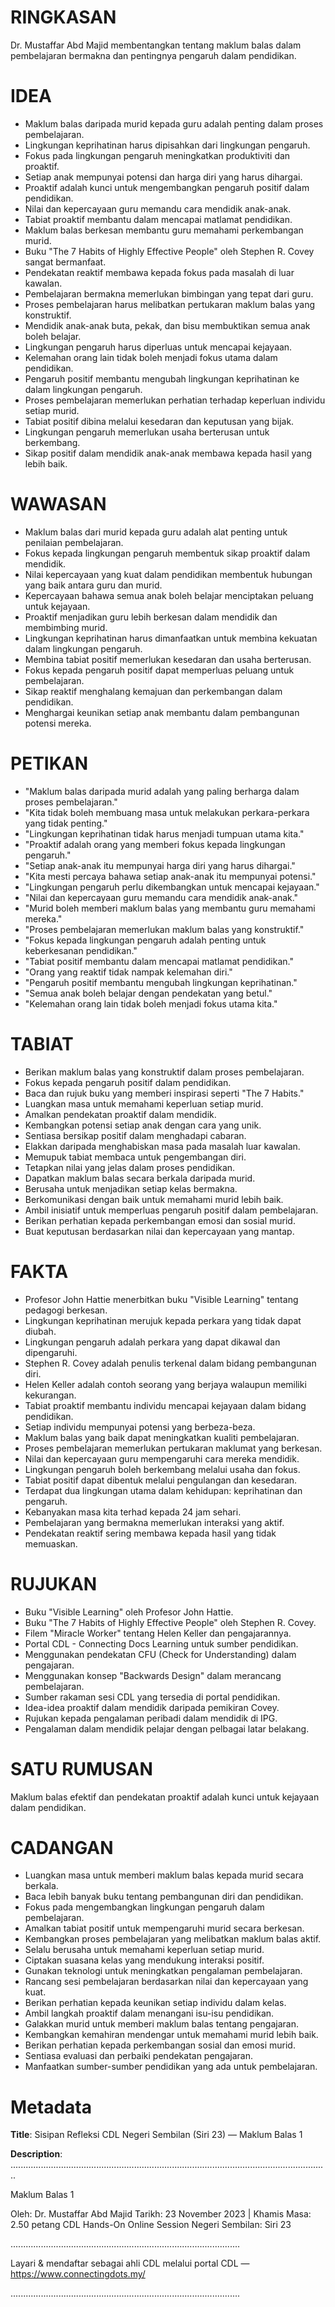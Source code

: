 # RINGKASAN
Dr. Mustaffar Abd Majid membentangkan tentang maklum balas dalam pembelajaran bermakna dan pentingnya pengaruh dalam pendidikan.

# IDEA
- Maklum balas daripada murid kepada guru adalah penting dalam proses pembelajaran.
- Lingkungan keprihatinan harus dipisahkan dari lingkungan pengaruh.
- Fokus pada lingkungan pengaruh meningkatkan produktiviti dan proaktif.
- Setiap anak mempunyai potensi dan harga diri yang harus dihargai.
- Proaktif adalah kunci untuk mengembangkan pengaruh positif dalam pendidikan.
- Nilai dan kepercayaan guru memandu cara mendidik anak-anak.
- Tabiat proaktif membantu dalam mencapai matlamat pendidikan.
- Maklum balas berkesan membantu guru memahami perkembangan murid.
- Buku "The 7 Habits of Highly Effective People" oleh Stephen R. Covey sangat bermanfaat.
- Pendekatan reaktif membawa kepada fokus pada masalah di luar kawalan.
- Pembelajaran bermakna memerlukan bimbingan yang tepat dari guru.
- Proses pembelajaran harus melibatkan pertukaran maklum balas yang konstruktif.
- Mendidik anak-anak buta, pekak, dan bisu membuktikan semua anak boleh belajar.
- Lingkungan pengaruh harus diperluas untuk mencapai kejayaan.
- Kelemahan orang lain tidak boleh menjadi fokus utama dalam pendidikan.
- Pengaruh positif membantu mengubah lingkungan keprihatinan ke dalam lingkungan pengaruh.
- Proses pembelajaran memerlukan perhatian terhadap keperluan individu setiap murid.
- Tabiat positif dibina melalui kesedaran dan keputusan yang bijak.
- Lingkungan pengaruh memerlukan usaha berterusan untuk berkembang.
- Sikap positif dalam mendidik anak-anak membawa kepada hasil yang lebih baik.

# WAWASAN
- Maklum balas dari murid kepada guru adalah alat penting untuk penilaian pembelajaran.
- Fokus kepada lingkungan pengaruh membentuk sikap proaktif dalam mendidik.
- Nilai kepercayaan yang kuat dalam pendidikan membentuk hubungan yang baik antara guru dan murid.
- Kepercayaan bahawa semua anak boleh belajar menciptakan peluang untuk kejayaan.
- Proaktif menjadikan guru lebih berkesan dalam mendidik dan membimbing murid.
- Lingkungan keprihatinan harus dimanfaatkan untuk membina kekuatan dalam lingkungan pengaruh.
- Membina tabiat positif memerlukan kesedaran dan usaha berterusan.
- Fokus kepada pengaruh positif dapat memperluas peluang untuk pembelajaran.
- Sikap reaktif menghalang kemajuan dan perkembangan dalam pendidikan.
- Menghargai keunikan setiap anak membantu dalam pembangunan potensi mereka.

# PETIKAN
- "Maklum balas daripada murid adalah yang paling berharga dalam proses pembelajaran."
- "Kita tidak boleh membuang masa untuk melakukan perkara-perkara yang tidak penting."
- "Lingkungan keprihatinan tidak harus menjadi tumpuan utama kita."
- "Proaktif adalah orang yang memberi fokus kepada lingkungan pengaruh."
- "Setiap anak-anak itu mempunyai harga diri yang harus dihargai."
- "Kita mesti percaya bahawa setiap anak-anak itu mempunyai potensi."
- "Lingkungan pengaruh perlu dikembangkan untuk mencapai kejayaan."
- "Nilai dan kepercayaan guru memandu cara mendidik anak-anak."
- "Murid boleh memberi maklum balas yang membantu guru memahami mereka."
- "Proses pembelajaran memerlukan maklum balas yang konstruktif."
- "Fokus kepada lingkungan pengaruh adalah penting untuk keberkesanan pendidikan."
- "Tabiat positif membantu dalam mencapai matlamat pendidikan."
- "Orang yang reaktif tidak nampak kelemahan diri."
- "Pengaruh positif membantu mengubah lingkungan keprihatinan."
- "Semua anak boleh belajar dengan pendekatan yang betul."
- "Kelemahan orang lain tidak boleh menjadi fokus utama kita."

# TABIAT
- Berikan maklum balas yang konstruktif dalam proses pembelajaran.
- Fokus kepada pengaruh positif dalam pendidikan.
- Baca dan rujuk buku yang memberi inspirasi seperti "The 7 Habits."
- Luangkan masa untuk memahami keperluan setiap murid.
- Amalkan pendekatan proaktif dalam mendidik.
- Kembangkan potensi setiap anak dengan cara yang unik.
- Sentiasa bersikap positif dalam menghadapi cabaran.
- Elakkan daripada menghabiskan masa pada masalah luar kawalan.
- Memupuk tabiat membaca untuk pengembangan diri.
- Tetapkan nilai yang jelas dalam proses pendidikan.
- Dapatkan maklum balas secara berkala daripada murid.
- Berusaha untuk menjadikan setiap kelas bermakna.
- Berkomunikasi dengan baik untuk memahami murid lebih baik.
- Ambil inisiatif untuk memperluas pengaruh positif dalam pembelajaran.
- Berikan perhatian kepada perkembangan emosi dan sosial murid.
- Buat keputusan berdasarkan nilai dan kepercayaan yang mantap.

# FAKTA
- Profesor John Hattie menerbitkan buku "Visible Learning" tentang pedagogi berkesan.
- Lingkungan keprihatinan merujuk kepada perkara yang tidak dapat diubah.
- Lingkungan pengaruh adalah perkara yang dapat dikawal dan dipengaruhi.
- Stephen R. Covey adalah penulis terkenal dalam bidang pembangunan diri.
- Helen Keller adalah contoh seorang yang berjaya walaupun memiliki kekurangan.
- Tabiat proaktif membantu individu mencapai kejayaan dalam bidang pendidikan.
- Setiap individu mempunyai potensi yang berbeza-beza.
- Maklum balas yang baik dapat meningkatkan kualiti pembelajaran.
- Proses pembelajaran memerlukan pertukaran maklumat yang berkesan.
- Nilai dan kepercayaan guru mempengaruhi cara mereka mendidik.
- Lingkungan pengaruh boleh berkembang melalui usaha dan fokus.
- Tabiat positif dapat dibentuk melalui pengulangan dan kesedaran.
- Terdapat dua lingkungan utama dalam kehidupan: keprihatinan dan pengaruh.
- Kebanyakan masa kita terhad kepada 24 jam sehari.
- Pembelajaran yang bermakna memerlukan interaksi yang aktif.
- Pendekatan reaktif sering membawa kepada hasil yang tidak memuaskan.

# RUJUKAN
- Buku "Visible Learning" oleh Profesor John Hattie.
- Buku "The 7 Habits of Highly Effective People" oleh Stephen R. Covey.
- Filem "Miracle Worker" tentang Helen Keller dan pengajarannya.
- Portal CDL - Connecting Docs Learning untuk sumber pendidikan.
- Menggunakan pendekatan CFU (Check for Understanding) dalam pengajaran.
- Menggunakan konsep "Backwards Design" dalam merancang pembelajaran.
- Sumber rakaman sesi CDL yang tersedia di portal pendidikan.
- Idea-idea proaktif dalam mendidik daripada pemikiran Covey.
- Rujukan kepada pengalaman peribadi dalam mendidik di IPG.
- Pengalaman dalam mendidik pelajar dengan pelbagai latar belakang.

# SATU RUMUSAN
Maklum balas efektif dan pendekatan proaktif adalah kunci untuk kejayaan dalam pendidikan.

# CADANGAN
- Luangkan masa untuk memberi maklum balas kepada murid secara berkala.
- Baca lebih banyak buku tentang pembangunan diri dan pendidikan.
- Fokus pada mengembangkan lingkungan pengaruh dalam pembelajaran.
- Amalkan tabiat positif untuk mempengaruhi murid secara berkesan.
- Kembangkan proses pembelajaran yang melibatkan maklum balas aktif.
- Selalu berusaha untuk memahami keperluan setiap murid.
- Ciptakan suasana kelas yang mendukung interaksi positif.
- Gunakan teknologi untuk meningkatkan pengalaman pembelajaran.
- Rancang sesi pembelajaran berdasarkan nilai dan kepercayaan yang kuat.
- Berikan perhatian kepada keunikan setiap individu dalam kelas.
- Ambil langkah proaktif dalam menangani isu-isu pendidikan.
- Galakkan murid untuk memberi maklum balas tentang pengajaran.
- Kembangkan kemahiran mendengar untuk memahami murid lebih baik.
- Berikan perhatian kepada perkembangan sosial dan emosi murid.
- Sentiasa evaluasi dan perbaiki pendekatan pengajaran.
- Manfaatkan sumber-sumber pendidikan yang ada untuk pembelajaran.

# Metadata
**Title**: Sisipan Refleksi CDL Negeri Sembilan (Siri 23) — Maklum Balas 1

**Description**: ..............................................................................................................................

Maklum Balas 1

Oleh: Dr. Mustaffar Abd Majid
Tarikh: 23 November 2023  |  Khamis
Masa: 2.50 petang
CDL Hands-On Online Session Negeri Sembilan: Siri 23

...........................................................................................

Layari & mendaftar sebagai ahli CDL melalui portal CDL — https://www.connectingdots.my/

...........................................................................................